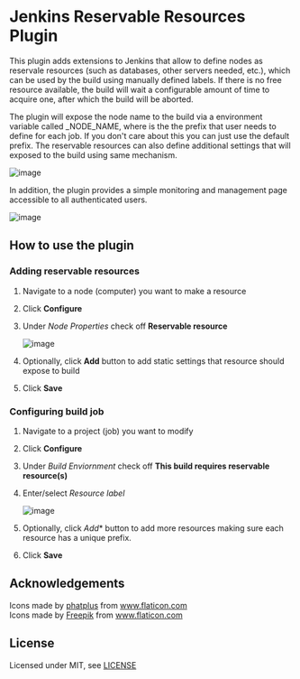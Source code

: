# Jenkins Reservable Resources Plugin 

This plugin adds extensions to Jenkins that allow to define nodes as reservale resources (such as databases, 
other servers needed, etc.), which can be used by the build using manually defined labels. If there is no free
resource available, the build will wait a configurable amount of time to acquire one, after which the build
will be aborted.

The plugin will expose the node name to the build via a environment variable called <PREFIX>_NODE_NAME, where <PREFIX>
is the the prefix that user needs to define for each job. If you don't care about this you can just use the default prefix.
The reservable resources can also define additional settings that will exposed to the build using same mechanism.
  
  ![image](https://user-images.githubusercontent.com/5693250/117473382-e70e6e00-af27-11eb-9cde-55a1656e9de3.png)
  
In addition, the plugin provides a simple monitoring and management page accessible to all authenticated users.

![image](https://user-images.githubusercontent.com/5693250/117475277-d4953400-af29-11eb-935a-3ef8046ecfaf.png)

## How to use the plugin

### Adding reservable resources

1. Navigate to a node (computer) you want to make a resource
2. Click **Configure**
3. Under *Node Properties* check off **Reservable resource**

   ![image](https://user-images.githubusercontent.com/5693250/117472560-0658cb80-af27-11eb-838b-292d83db4525.png)
5. Optionally, click **Add** button to add static settings that resource should expose to build
6. Click **Save**

### Configuring build job

1. Navigate to a project (job) you want to modify
2. Click **Configure**
3. Under *Build Enviornment* check off **This build requires reservable resource(s)**
4. Enter/select *Resource label*

   ![image](https://user-images.githubusercontent.com/5693250/117477351-e7106d00-af2b-11eb-9afb-db5a013d41f3.png)
5. Optionally, click *Add** button to add more resources making sure each resource has a unique prefix.
6. Click **Save**

## Acknowledgements

<div>Icons made by <a href="https://www.flaticon.com/authors/phatplus" title="phatplus">phatplus</a> from <a href="https://www.flaticon.com/" title="Flaticon">www.flaticon.com</a></div>
<div>Icons made by <a href="https://www.freepik.com" title="Freepik">Freepik</a> from <a href="https://www.flaticon.com/" title="Flaticon">www.flaticon.com</a></div>

## License

Licensed under MIT, see [LICENSE](LICENSE)

